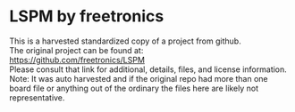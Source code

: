 
# LSPM by freetronics  
This is a harvested standardized copy of a project from github.  
The original project can be found at:  
https://github.com/freetronics/LSPM  
Please consult that link for additional, details, files, and license information.  
Note: It was auto harvested and if the original repo had more than one board file or anything out of the ordinary the files here are likely not representative.  
    